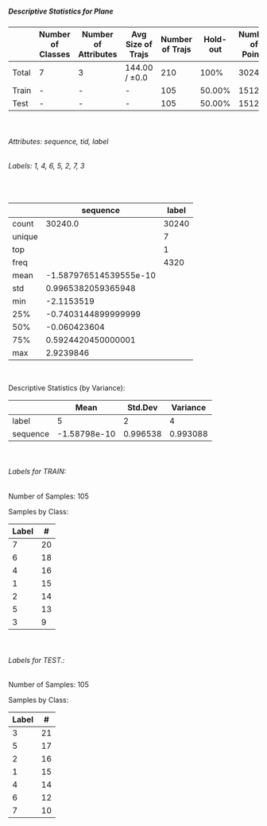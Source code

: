 ##### Descriptive Statistics for Plane


|       |   Number of Classes |   Number of Attributes |   Avg Size of Trajs |   Number of Trajs | Hold-out   |   Number of Points |   Longest Size |   Shortest Size |
|-------|---------------------|------------------------|---------------------|-------------------|------------|--------------------|----------------|-----------------|
| Total | 7                   | 3                      | 144.00 / ±0.0       | 210               | 100%       |              30240 |            144 |             144 |
| Train | -                   | -                      | -                   | 105               | 50.00%     |              15120 |            144 |             144 |
| Test  | -                   | -                      | -                   | 105               | 50.00%     |              15120 |            144 |             144 |

&nbsp;

###### Attributes: sequence, tid, label


###### Labels: 1, 4, 6, 5, 2, 7, 3

&nbsp;

|        | sequence               | label   |
|--------|------------------------|---------|
| count  | 30240.0                | 30240   |
| unique |                        | 7       |
| top    |                        | 1       |
| freq   |                        | 4320    |
| mean   | -1.587976514539555e-10 |         |
| std    | 0.9965382059365948     |         |
| min    | -2.1153519             |         |
| 25%    | -0.7403144899999999    |         |
| 50%    | -0.060423604           |         |
| 75%    | 0.5924420450000001     |         |
| max    | 2.9239846              |         |

&nbsp;

Descriptive Statistics (by Variance): 


|          |         Mean |   Std.Dev |   Variance |
|----------|--------------|-----------|------------|
| label    |  5           |  2        |   4        |
| sequence | -1.58798e-10 |  0.996538 |   0.993088 |

&nbsp;

###### Labels for TRAIN:


Number of Samples: 105
Samples by Class:
|   Label |   # |
|---------|-----|
|       7 |  20 |
|       6 |  18 |
|       4 |  16 |
|       1 |  15 |
|       2 |  14 |
|       5 |  13 |
|       3 |   9 |

&nbsp;

###### Labels for TEST.:


Number of Samples: 105
Samples by Class:
|   Label |   # |
|---------|-----|
|       3 |  21 |
|       5 |  17 |
|       2 |  16 |
|       1 |  15 |
|       4 |  14 |
|       6 |  12 |
|       7 |  10 |